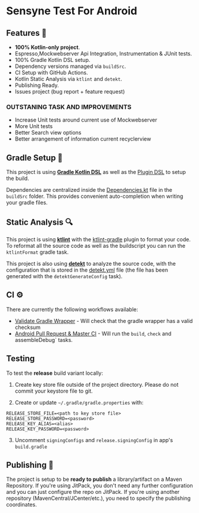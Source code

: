 # Sensyne Test For Android





## Features 🎨

- **100% Kotlin-only project**.
-  Espresso,Mockwebserver Api Integration, Instrumentation & JUnit tests.
- 100% Gradle Kotlin DSL setup.
- Dependency versions managed via `buildSrc`.
- CI Setup with GitHub Actions.
- Kotlin Static Analysis via `ktlint` and `detekt`.
- Publishing Ready.
- Issues project (bug report + feature request)




### OUTSTANING TASK AND IMPROVEMENTS
- Increase Unit tests around current use of Mockwebserver
- More Unit tests
- Better Search view options
- Better arrangement of information current recyclerview



## Gradle Setup 🐘

This project is using [**Gradle Kotlin DSL**](https://docs.gradle.org/current/userguide/kotlin_dsl.html) as well as the [Plugin DSL](https://docs.gradle.org/current/userguide/plugins.html#sec:plugins_block) to setup the build.

Dependencies are centralized inside the [Dependencies.kt](buildSrc/src/main/java/Dependencies.kt) file in the `buildSrc` folder. This provides convenient auto-completion when writing your gradle files.

## Static Analysis 🔍

This project is using [**ktlint**](https://github.com/pinterest/ktlint) with the [ktlint-gradle](https://github.com/jlleitschuh/ktlint-gradle) plugin to format your code. To reformat all the source code as well as the buildscript you can run the `ktlintFormat` gradle task.

This project is also using [**detekt**](https://github.com/detekt/detekt) to analyze the source code, with the configuration that is stored in the [detekt.yml](config/detekt/detekt.yml) file (the file has been generated with the `detektGenerateConfig` task).

## CI ⚙️


There are currently the following workflows available:
- [Validate Gradle Wrapper](.github/workflows/gradle-wrapper-validation.yml) - Will check that the gradle wrapper has a valid checksum
- [Android Pull Request & Master CI](.github/workflows/workflow.yaml) - Will run the `build`, `check` and assembleDebug` tasks.

## Testing

To test the **release** build variant locally:
1. Create key store file outside of the project directory. Please do not commit your keystore file to git.

2. Create or update `~/.gradle/gradle.properties` with:
```aidl
RELEASE_STORE_FILE=<path to key store file>
RELEASE_STORE_PASSWORD=<password>
RELEASE_KEY_ALIAS=<alias>
RELEASE_KEY_PASSWORD=<password>
```
3. Uncomment `signingConfigs` and `release.signingConfig` in app's `build.gradle`


## Publishing 🚀

The project is setup to be **ready to publish** a library/artifact on a Maven Repository. If you're using JitPack, you don't need any further configuration and you can just configure the repo on JitPack. If you're using another repository (MavenCentral/JCenter/etc.), you need to specify the publishing coordinates.